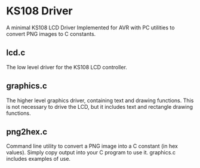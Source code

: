 KS108 Driver
============

A minimal KS108 LCD Driver Implemented for AVR with PC utilities to convert PNG
images to C constants.


lcd.c
-----

The low level driver for the KS108 LCD controller.



graphics.c
----------

The higher level graphics driver, containing text and drawing functions. This
is not necessary to drive the LCD, but it includes text and rectangle drawing
functions.


png2hex.c
---------

Command line utility to convert a PNG image into a C constant (in hex values).
Simply copy output into your C program to use it. graphics.c includes examples
of use.
